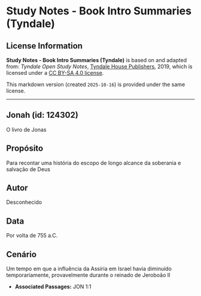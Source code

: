 # Study Notes - Book Intro Summaries (Tyndale)

## License Information

**Study Notes - Book Intro Summaries (Tyndale)** is based on and adapted from: _Tyndale Open Study Notes_, [Tyndale House Publishers](https://tyndaleopenresources.com/), 2019, which is licensed under a [CC BY-SA 4.0 license](https://creativecommons.org/licenses/by-sa/4.0/legalcode.en).

This markdown version (created `2025-10-16`) is provided under the same license.



--------------------------------

## Jonah (id: 124302)

O livro de Jonas

Propósito
---------

Para recontar uma história do escopo de longo alcance da soberania e salvação de Deus

Autor
-----

Desconhecido

Data
----

Por volta de 755 a.C.

Cenário
-------

Um tempo em que a influência da Assíria em Israel havia diminuído temporariamente, provavelmente durante o reinado de Jeroboão II

* **Associated Passages:** JON 1:1


